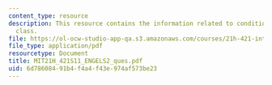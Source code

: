 ```yaml
---
content_type: resource
description: This resource contains the information related to condition of the working
  class.
file: https://ol-ocw-studio-app-qa.s3.amazonaws.com/courses/21h-421-introduction-to-environmental-history-spring-2011/6d78608491b4f4a4f43e974af573be23_MIT21H_421S11_ENGELS2_ques.pdf
file_type: application/pdf
resourcetype: Document
title: MIT21H_421S11_ENGELS2_ques.pdf
uid: 6d786084-91b4-f4a4-f43e-974af573be23
---
```

